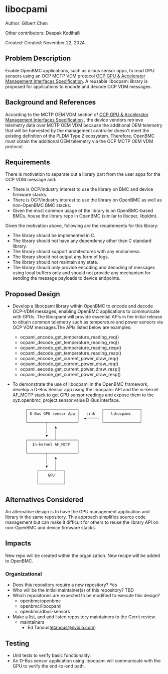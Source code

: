 # libocpami

Author: Gilbert Chen

Other contributors: Deepak Kodihalli

Created: Created: November 22, 2024

## Problem Description

Enable OpenBMC applications, such as d-bus sensor apps, to read GPU sensors
using an OCP MCTP VDM protocol
[OCP GPU & Accelerator Management Interfaces Specification](https://www.opencompute.org/documents/ocp-gpu-accelerator-management-interfaces-v0-9-pdf).
A reusable libocpami library is proposed for applications to encode and decode
OCP VDM messages.

## Background and References

According to the MCTP OEM VDM section of
[OCP GPU & Accelerator Management Interfaces Specification](https://www.opencompute.org/documents/ocp-gpu-accelerator-management-interfaces-v0-9-pdf)
, the device vendors retrieve telemetry data over MCTP OEM VDM because the
additional OEM telemetry that will be harvested by the management controller
doesn't meet the existing definition of the PLDM Type 2 ecosystem.
Therefore, OpenBMC must obtain the additional OEM telemetry via the OCP MCTP OEM
VDM protocol.

## Requirements

There is motivation to separate out a library part from the user apps for the
OCP VDM message and:
- There is OCP/industry interest to use the library on BMC and device firmware
stacks.
- There is OCP/industry interest to use the library on OpenBMC as well as
non-OpenBMC BMC stacks.
- Given the most common usage of the library is on OpenBMC-based BMCs, house the
library repo in OpenBMC (similar to libcper, libpldm).

Given the motivation above, following are the requirements for this library:
  - The library should be implemented in C.
  - The library should not have any dependency other than C standard library.
  - The library should support architectures with any endianness.
  - The library should not output any form of logs.
  - The library should not maintain any state.
  - The library should only provide encoding and decoding of messages using
    local buffers only and should not provide any mechanism for sending the
    message payloads to device endpoints.

## Proposed Design

- Develop a libocpami library within OpenBMC to encode and decode OCP-VDM
  messages, enabling OpenBMC applications to communicate with GPUs. The
  libocpami will provide essential APIs in the initial release to obtain common
  telemetry such as temperature and power sensors via OCP VDM messages.The APIs
  listed below are examples:

  - ocpami_encode_get_temperature_reading_req()
  - ocpami_decode_get_temperature_reading_req()
  - ocpami_encode_get_temperature_reading_resp()
  - ocpami_decode_get_temperature_reading_resp()
  - ocpami_encode_get_current_power_draw_req()
  - ocpami_decode_get_current_power_draw_req()
  - ocpami_eecode_get_current_power_draw_resp()
  - ocpami_decode_get_current_power_draw_resp()

- To demonstrate the use of libocpami in the OpenBMC framework, develop a D-Bus
  Sensor app using the libocpami API and the in-kernel AF_MCTP stack to get GPU
  sensor readings and expose them to the xyz.openbmc_project.sensor.value D-Bus
  interface.

```text
         ┌──────────────────────┐          ┌────────────────┐
         │ D-Bus GPU sensor App │   link   │   libocpami    │
         │                      │  ◄────── │                │
         └────────┬─────────────┘          └────────────────┘
                  │   ▲
                  │   │
                  ▼   │
         ┌────────────┴─────────┐
         │  In-kernel AF_MCTP   │
         │                      │
         └────────┬─────────────┘
                  │   ▲
                  │   │
                  ▼   │
              ┌───────┴───┐
              │    GPU    │
              │           │
              └───────────┘
```

## Alternatives Considered

An alternative design is to have the GPU management application and library in
the same repository. This approach simplifies source code management but can
make it difficult for others to reuse the library API on non-OpenBMC and device
firmware stacks.

## Impacts

New repo will be created within the organization. New recipe will be added to
OpenBMC.

### Organizational

- Does this repository require a new repository? Yes
- Who will be the initial maintainer(s) of this repository? TBD
- Which repositories are expected to be modified to execute this design?
  - openbmc/openbmc
  - openbmc/libocpami
  - openbmc/dbus-sensors
- Make a list, and add listed repository maintainers to the Gerrit review.
  - maintainers
    - Ed Tanous(etanous@nvidia.com)

## Testing

- Unit tests to verify basic functionality.
- An D-Bus sensor application using libocpami will communicate with the GPU to
  verify the end-to-end path.
